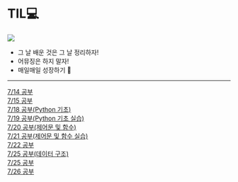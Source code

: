 # TIL💻
![](https://velog.velcdn.com/images/dlgkssk38/post/668abe3c-f02e-401c-b7d4-f637d316144c/image.png)
- 그 날 배운 것은 그 날 정리하자!
- 어뮤징은 하지 말자!
- 매일매일 성장하기 🤟

---
[7/14 공부](https://github.com/dlgkssk38/TIL/blob/master/%EA%B3%B5%EB%B6%80%EC%A0%95%EB%A6%AC/0714.md)  
[7/15 공부](https://github.com/dlgkssk38/TIL/blob/master/%EA%B3%B5%EB%B6%80%EC%A0%95%EB%A6%AC/0715.md)  
[7/18 공부(Python 기초)](https://github.com/dlgkssk38/TIL/blob/master/%EA%B3%B5%EB%B6%80%EC%A0%95%EB%A6%AC/0718.md)  
[7/19 공부(Python 기초 실습)](https://github.com/dlgkssk38/TIL/blob/master/%EA%B3%B5%EB%B6%80%EC%A0%95%EB%A6%AC/0719.md)  
[7/20 공부(제어문 및 함수)](https://github.com/dlgkssk38/TIL/blob/master/%EA%B3%B5%EB%B6%80%EC%A0%95%EB%A6%AC/0720.md)  
[7/21 공부(제어문 및 함수 실습)](https://github.com/dlgkssk38/TIL/blob/master/%EA%B3%B5%EB%B6%80%EC%A0%95%EB%A6%AC/0721.md)  
[7/22 공부](https://github.com/dlgkssk38/TIL/blob/master/%EA%B3%B5%EB%B6%80%EC%A0%95%EB%A6%AC/0722.md)  
[7/25 공부(데이터 구조)](https://github.com/dlgkssk38/TIL/blob/master/%EA%B3%B5%EB%B6%80%EC%A0%95%EB%A6%AC/0725.md)  
[7/25 공부](https://github.com/dlgkssk38/TIL/blob/master/%EA%B3%B5%EB%B6%80%EC%A0%95%EB%A6%AC/0726.md)  
[7/26 공부]()  